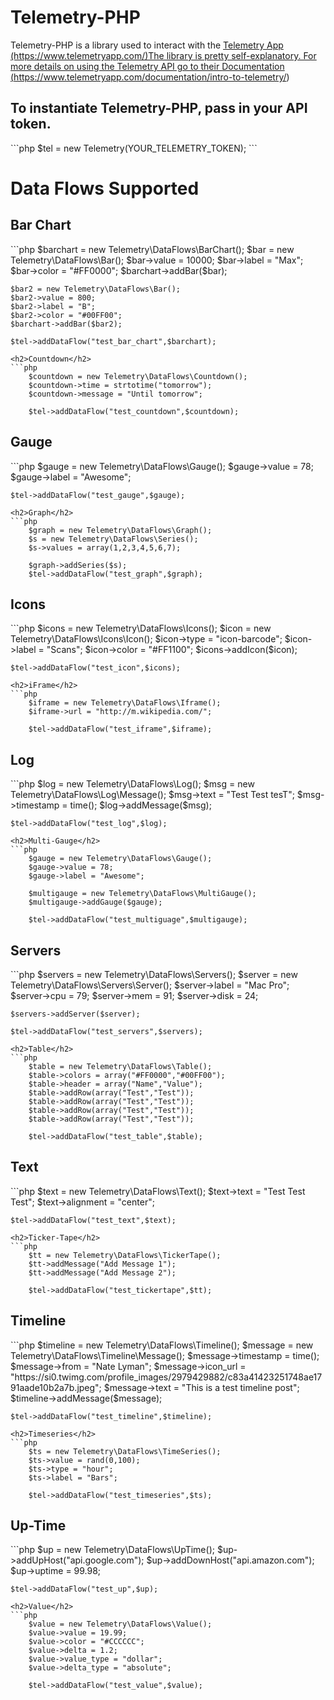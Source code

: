 <h1>Telemetry-PHP</h1>
<p>Telemetry-PHP is a library used to interact with the <a href="https://www.telemetryapp.com/">Telemetry App (https://www.telemetryapp.com/)</aH Dashboard Suite.  As of 5/5/13, this library supports all Data Flows.

The library is pretty self-explanatory.  For more details on using the Telemetry API go to their <a href="https://www.telemetryapp.com/documentation/intro-to-telemetry/">Documentation (https://www.telemetryapp.com/documentation/intro-to-telemetry/)</a></p>
<h2>To instantiate Telemetry-PHP, pass in your API token.</h2>
```php
	$tel = new Telemetry(YOUR_TELEMETRY_TOKEN);
```

<h1>Data Flows Supported</h1>

<h2>Bar Chart</h2>
```php
	$barchart = new Telemetry\DataFlows\BarChart();
	$bar = new Telemetry\DataFlows\Bar();
	$bar->value = 10000;
	$bar->label = "Max";
	$bar->color = "#FF0000";
	$barchart->addBar($bar);
	
	$bar2 = new Telemetry\DataFlows\Bar();
	$bar2->value = 800;
	$bar2->label = "B";
	$bar2->color = "#00FF00";
	$barchart->addBar($bar2);

	$tel->addDataFlow("test_bar_chart",$barchart);
```
<h2>Countdown</h2>
```php
	$countdown = new Telemetry\DataFlows\Countdown();
	$countdown->time = strtotime("tomorrow");
	$countdown->message = "Until tomorrow";

	$tel->addDataFlow("test_countdown",$countdown);
```
<h2>Gauge</h2>
```php
	$gauge = new Telemetry\DataFlows\Gauge();
	$gauge->value = 78;
	$gauge->label = "Awesome";

	$tel->addDataFlow("test_gauge",$gauge);
```
<h2>Graph</h2>
```php
	$graph = new Telemetry\DataFlows\Graph();
	$s = new Telemetry\DataFlows\Series();
	$s->values = array(1,2,3,4,5,6,7);

	$graph->addSeries($s);
	$tel->addDataFlow("test_graph",$graph);
```
<h2>Icons</h2>
```php
	$icons = new Telemetry\DataFlows\Icons();
	$icon = new Telemetry\DataFlows\Icons\Icon();
	$icon->type = "icon-barcode";
	$icon->label = "Scans";
	$icon->color = "#FF1100";
	$icons->addIcon($icon);

	$tel->addDataFlow("test_icon",$icons);
```
<h2>iFrame</h2>
```php
	$iframe = new Telemetry\DataFlows\Iframe();
	$iframe->url = "http://m.wikipedia.com/";

	$tel->addDataFlow("test_iframe",$iframe);
```
<h2>Log</h2>
```php
	$log = new Telemetry\DataFlows\Log();
	$msg = new Telemetry\DataFlows\Log\Message();
	$msg->text = "Test Test tesT";
	$msg->timestamp = time();
	$log->addMessage($msg);

	$tel->addDataFlow("test_log",$log);
```
<h2>Multi-Gauge</h2>
```php
	$gauge = new Telemetry\DataFlows\Gauge();
	$gauge->value = 78;
	$gauge->label = "Awesome";

	$multigauge = new Telemetry\DataFlows\MultiGauge();
	$multigauge->addGauge($gauge);

	$tel->addDataFlow("test_multiguage",$multigauge);

```
<h2>Servers</h2>
```php
	$servers = new Telemetry\DataFlows\Servers();
	$server = new Telemetry\DataFlows\Servers\Server();
	$server->label = "Mac Pro";
	$server->cpu = 79;
	$server->mem = 91;
	$server->disk = 24;

	$servers->addServer($server);

	$tel->addDataFlow("test_servers",$servers);
```
<h2>Table</h2>
```php
	$table = new Telemetry\DataFlows\Table();
	$table->colors = array("#FF0000","#00FF00");
	$table->header = array("Name","Value");
	$table->addRow(array("Test","Test"));
	$table->addRow(array("Test","Test"));
	$table->addRow(array("Test","Test"));
	$table->addRow(array("Test","Test"));

	$tel->addDataFlow("test_table",$table);
```
<h2>Text</h2>
```php
	$text = new Telemetry\DataFlows\Text();
	$text->text = "Test Test Test";
	$text->alignment = "center";

	$tel->addDataFlow("test_text",$text);
```
<h2>Ticker-Tape</h2>
```php
	$tt = new Telemetry\DataFlows\TickerTape();
	$tt->addMessage("Add Message 1");
	$tt->addMessage("Add Message 2");

	$tel->addDataFlow("test_tickertape",$tt);
```
<h2>Timeline</h2>
```php
	$timeline = new Telemetry\DataFlows\Timeline();
	$message = new Telemetry\DataFlows\Timeline\Message();
	$message->timestamp = time();
	$message->from = "Nate Lyman";
	$message->icon_url = "https://si0.twimg.com/profile_images/2979429882/c83a41423251748ae1791aade10b2a7b.jpeg";
	$message->text = "This is a test timeline post";
	$timeline->addMessage($message);

	$tel->addDataFlow("test_timeline",$timeline);
```
<h2>Timeseries</h2>
```php
	$ts = new Telemetry\DataFlows\TimeSeries();
	$ts->value = rand(0,100);
	$ts->type = "hour";
	$ts->label = "Bars";

	$tel->addDataFlow("test_timeseries",$ts);
```
<h2>Up-Time</h2>
```php
	$up = new Telemetry\DataFlows\UpTime();
	$up->addUpHost("api.google.com");
	$up->addDownHost("api.amazon.com");
	$up->uptime = 99.98;

	$tel->addDataFlow("test_up",$up);
```
<h2>Value</h2>
```php
	$value = new Telemetry\DataFlows\Value();
	$value->value = 19.99;
	$value->color = "#CCCCCC";
	$value->delta = 1.2;
	$value->value_type = "dollar";
	$value->delta_type = "absolute";

	$tel->addDataFlow("test_value",$value);
```